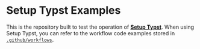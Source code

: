 # Setup Typst Examples

This is the repository built to test the operation of [**Setup Typst**](https://github.com/marketplace/actions/setup-typst). When using Setup Typst, you can refer to the workflow code examples stored in [`.github/workflows`](.github/workflows/).
